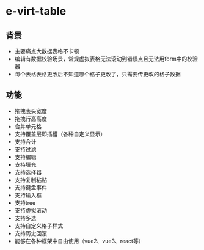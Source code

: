 # e-virt-table
## 背景
- 主要痛点大数据表格不卡顿
- 编辑有数据校验场景，常规虚拟表格无法滚动到错误点且无法用form中的校验器
- 每个表格表格更改后不知道哪个格子更改了，只需要传更改的格子数据
## 功能
- 拖拽表头宽度
- 拖拽行高高度
- 合并单元格
- 支持覆盖层即插槽（各种自定义显示）
- 支持合计
- 支持过滤
- 支持编辑
- 支持填充
- 支持选择器
- 支持复制粘贴
- 支持键盘事件
- 支持输入框
- 支持tree
- 支持虚拟滚动
- 支持多选
- 支持自定义格子样式
- 支持历史回滚
- 能够在各种框架中自由使用（vue2、vue3、react等）


